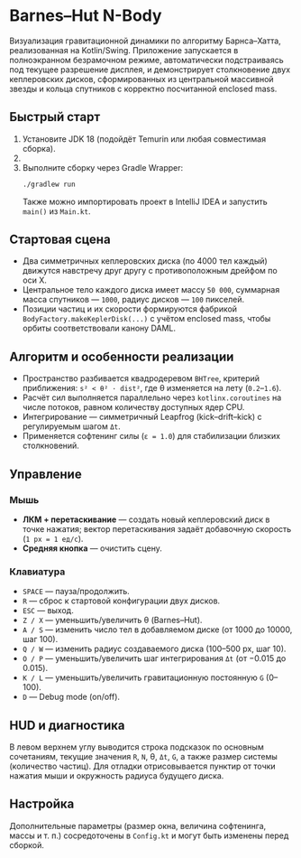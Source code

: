 # Barnes–Hut N-Body

Визуализация гравитационной динамики по алгоритму Барнса–Хатта, реализованная на Kotlin/Swing. Приложение запускается в полноэкранном безрамочном режиме, автоматически подстраиваясь под текущее разрешение дисплея, и демонстрирует столкновение двух кеплеровских дисков, сформированных из центральной массивной звезды и кольца спутников с корректно посчитанной enclosed mass.

## Быстрый старт

1. Установите JDK 18 (подойдёт Temurin или любая совместимая сборка).
2. 
2. Выполните сборку через Gradle Wrapper:
   ```bash
   ./gradlew run
   ```
   Также можно импортировать проект в IntelliJ IDEA и запустить `main()` из `Main.kt`.

## Стартовая сцена

* Два симметричных кеплеровских диска (по 4000 тел каждый) движутся навстречу друг другу с противоположным дрейфом по оси X.
* Центральное тело каждого диска имеет массу `50 000`, суммарная масса спутников — `1000`, радиус дисков — `100` пикселей.
* Позиции частиц и их скорости формируются фабрикой `BodyFactory.makeKeplerDisk(...)` с учётом enclosed mass, чтобы орбиты соответствовали канону DAML.

## Алгоритм и особенности реализации

* Пространство разбивается квадродеревом `BHTree`, критерий приближения: `s² < θ² · dist²`, где θ изменяется на лету (`0.2`–`1.6`).
* Расчёт сил выполняется параллельно через `kotlinx.coroutines` на числе потоков, равном количеству доступных ядер CPU.
* Интегрирование — симметричный Leapfrog (kick–drift–kick) с регулируемым шагом `Δt`.
* Применяется софтенинг силы (`ε = 1.0`) для стабилизации близких столкновений.

## Управление

### Мышь
* **ЛКМ + перетаскивание** — создать новый кеплеровский диск в точке нажатия; вектор перетаскивания задаёт добавочную скорость (`1 px = 1 ед/с`).
* **Средняя кнопка** — очистить сцену.

### Клавиатура
* `SPACE` — пауза/продолжить.
* `R` — сброс к стартовой конфигурации двух дисков.
* `ESC` — выход.
* `Z / X` — уменьшить/увеличить θ (Barnes–Hut).
* `A / S` — изменить число тел в добавляемом диске (от 1000 до 10000, шаг 100).
* `Q / W` — изменить радиус создаваемого диска (100–500 px, шаг 10).
* `O / P` — уменьшить/увеличить шаг интегрирования `Δt` (от −0.015 до 0.015).
* `K / L` — уменьшить/увеличить гравитационную постоянную `G` (0–100).
* `D` — Debug mode (on/off).

## HUD и диагностика

В левом верхнем углу выводится строка подсказок по основным сочетаниям, текущие значения `R`, `N`, θ, `Δt`, `G`, а также размер системы (количество частиц). Для отладки отрисовывается пунктир от точки нажатия мыши и окружность радиуса будущего диска.

## Настройка

Дополнительные параметры (размер окна, величина софтенинга, массы и т. п.) сосредоточены в `Config.kt` и могут быть изменены перед сборкой.

